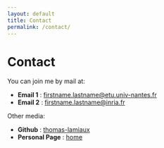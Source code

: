 ```yaml
---
layout: default
title: Contact
permalink: /contact/
---
```


<h1 class="section"> Contact </h1>

You can join me by mail at:

- **Email 1** : firstname.lastname@etu.univ-nantes.fr
- **Email 2** : firstname.lastname@inria.fr

Other media:

- **Github** : [thomas-lamiaux](https://github.com/thomas-lamiaux)
- **Personal Page** : [home](https://thomas-lamiaux.github.io/)